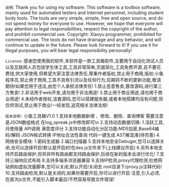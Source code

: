 `说明`:
    Thank you for using my software. This software is a toolbox software, mainly used for automated testers and Internet personnel, including student body tools. The tools are very simple, simple, free and open source, and do not spend money for everyone to use. However, we hope that everyone will pay attention to legal responsibilities, respect the copyright of the author, and prohibit commercial use. Copyright: Xiaoyu programmer, prohibited for commercial use. The tools do not have drainage and any behavior, and will continue to update in the future. Please look forward to it! If you use it for illegal purposes, you will bear legal responsibility personally!

`License`:
    感谢您使用我的软件,本软件是一款工具箱软件,主要用于自动化测试人员以及互联网人员包括学生体工具,工具非常简单,页面简化,工具免费开源,且不要花费钱,供大家使用,但希望大家注意法律责任,尊重作者版权,禁止用于商用,版权:小鱼程序员,禁止用于商用,工具不具有引流以及任何行为,后期将不断的更新功能,敬请期待!如果您用于违法,由您个人承担法律责任!
    1.禁止恶意售卖,篡改源码,进行第三方售卖!
    2.非法用于web开发,请勿用于非法用途!
    3.禁止用于商业用途,请勿用于商业用途!
    4.未经作者授权,该套源码,您可以搭建服务器,或者本地搭建均没有问题,但仅供测试,禁止用于商业!一经发现,追究相关法律法规!

`版本说明:`
    小鱼工具箱V1.0
            1.支持本地数据新增 、修改、删除、查询博客  需要注意是JSON数组格式 在log_spreak.js中修改即可\n
            2.支持动态数据切换:
                1.活跃工具,月使用量 API调用 满意度评分
            3.支持功能自动化分区功能:MD5加密,Base64编码/解码 JSON格式转换 IP地址合法性查询 代码一键生成 AST解混淆(待完善)
            4.网络安全模块:
                1.密码生成器
                2.端口扫描器
            5.支持本地安全Debuger,您可以选择关闭,也可以选择开启!默认是开启的!在des.js文件夹下(上线建议开启)
            6.另外本地支持开启路由保护,但并非所有路由都支持路由保护,后续在新的版本会进行优化!
            7.支持三端响应式布局
            8.支持多端多浏览器兼容
            9.支持IP检测,proxy代理检测,杜绝网站例如虚拟流量脚本,您可以关闭,默认开启!关闭去 root目录下/proxy.js注释代码!
            10.支持路由检测,默认是关闭的,如果你需要开启,你可以进行开启
                    <script src="./conten_js/public_user/root/router.js"></script>
                    注意,引入必须,在首次js文件,不能引入脚本最后!不然容易导致文件错误!
